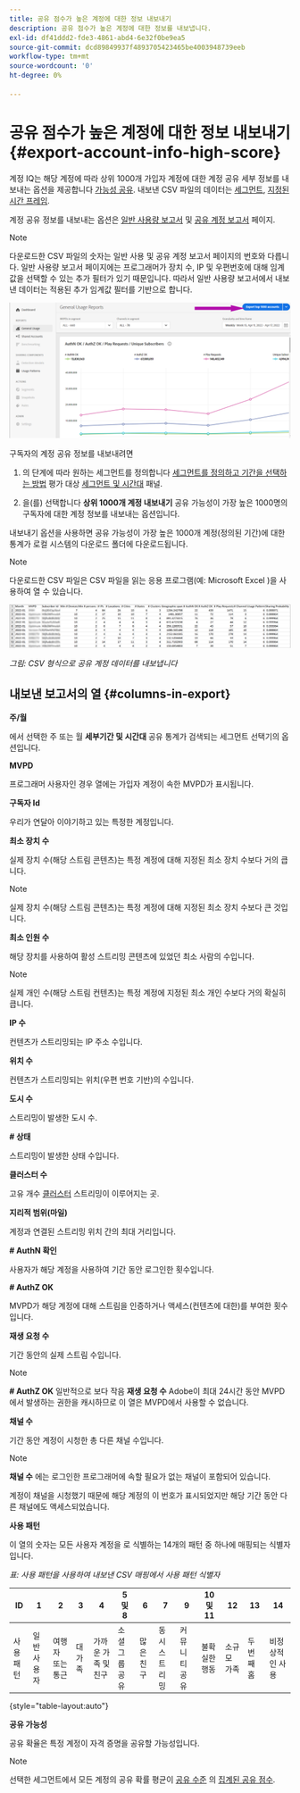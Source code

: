 ```yaml
---
title: 공유 점수가 높은 계정에 대한 정보 내보내기
description: 공유 점수가 높은 계정에 대한 정보를 내보냅니다.
exl-id: df41ddd2-fde3-4861-abd4-6e32f0be9ea5
source-git-commit: dcd89849937f4893705423465be4003948739eeb
workflow-type: tm+mt
source-wordcount: '0'
ht-degree: 0%

---
```


# 공유 점수가 높은 계정에 대한 정보 내보내기 {#export-account-info-high-score}

계정 IQ는 해당 계정에 따라 상위 1000개 가입자 계정에 대한 계정 공유 세부 정보를 내보내는 옵션을 제공합니다 [가능성 공유](/help/AccountIQ/product-concepts.md#account-sharing-probability-def). 내보낸 CSV 파일의 데이터는 [세그먼트](/help/AccountIQ/product-concepts.md#segment-def), [지정된 시간 프레임](/help/AccountIQ/product-concepts.md#time-frame-def).

계정 공유 정보를 내보내는 옵션은 [일반 사용량 보고서](/help/AccountIQ/general-usage-reports.md) 및 [공유 계정 보고서](/help/AccountIQ/shared-acc-reports.md) 페이지.

>[!NOTE]
>
>다운로드한 CSV 파일의 숫자는 일반 사용 및 공유 계정 보고서 페이지의 번호와 다릅니다. 일반 사용량 보고서 페이지에는 프로그래머가 장치 수, IP 및 우편번호에 대해 임계값을 선택할 수 있는 추가 필터가 있기 때문입니다. 따라서 일반 사용량 보고서에서 내보낸 데이터는 적용된 추가 임계값 필터를 기반으로 합니다.

![일반 사용의 내보내기 옵션](assets/export.png)

구독자의 계정 공유 정보를 내보내려면

1. 의 단계에 따라 원하는 세그먼트를 정의합니다 [세그먼트를 정의하고 기간을 선택하는 방법](/help/AccountIQ/howto-select-segment-timeframe.md) 평가 대상 [세그먼트 및 시간대](/help/AccountIQ/segments-timeframe.md) 패널.

1. 을(를) 선택합니다 **상위 1000개 계정 내보내기** 공유 가능성이 가장 높은 1000명의 구독자에 대한 계정 정보를 내보내는 옵션입니다.

내보내기 옵션을 사용하면 공유 가능성이 가장 높은 1000개 계정(정의된 기간)에 대한 통계가 로컬 시스템의 다운로드 폴더에 다운로드됩니다.

>[!NOTE]
>
>다운로드한 CSV 파일은 CSV 파일을 읽는 응용 프로그램(예: Microsoft Excel )을 사용하여 열 수 있습니다.

![csv 형식으로 내보낸 데이터](assets/exported-csv.png)

*그림: CSV 형식으로 공유 계정 데이터를 내보냅니다*

## 내보낸 보고서의 열 {#columns-in-export}

**주/월**

에서 선택한 주 또는 월 **세부기간 및 시간대** 공유 통계가 검색되는 세그먼트 선택기의 옵션입니다.

**MVPD**

프로그래머 사용자인 경우 열에는 가입자 계정이 속한 MVPD가 표시됩니다.

**구독자 Id**

우리가 연달아 이야기하고 있는 특정한 계정입니다.

**최소 장치 수**

실제 장치 수(해당 스트림 콘텐츠)는 특정 계정에 대해 지정된 최소 장치 수보다 거의 큽니다.

>[!NOTE]
>
>실제 장치 수(해당 스트림 콘텐츠)는 특정 계정에 대해 지정된 최소 장치 수보다 큰 것입니다.

**최소 인원 수**

해당 장치를 사용하여 활성 스트리밍 콘텐츠에 있었던 최소 사람의 수입니다.

>[!NOTE]
>
>실제 개인 수(해당 스트림 컨텐츠)는 특정 계정에 지정된 최소 개인 수보다 거의 확실히 큽니다.

**IP 수**

컨텐츠가 스트리밍되는 IP 주소 수입니다.

**위치 수**

컨텐츠가 스트리밍되는 위치(우편 번호 기반)의 수입니다.

**도시 수**

스트리밍이 발생한 도시 수.

**# 상태**

스트리밍이 발생한 상태 수입니다.

**클러스터 수**

고유 개수 [클러스터](/help/AccountIQ/product-concepts.md#cluster-def) 스트리밍이 이루어지는 곳.

**지리적 범위(마일)**

계정과 연결된 스트리밍 위치 간의 최대 거리입니다.

**# AuthN 확인**

사용자가 해당 계정을 사용하여 기간 동안 로그인한 횟수입니다.

**# AuthZ OK**

MVPD가 해당 계정에 대해 스트림을 인증하거나 액세스(컨텐츠에 대한)를 부여한 횟수입니다.

**재생 요청 수**

기간 동안의 실제 스트림 수입니다.

>[!NOTE]
>
>**# AuthZ OK** 일반적으로 보다 작음 **재생 요청 수** Adobe이 최대 24시간 동안 MVPD에서 발생하는 권한을 캐시하므로 이 열은 MVPD에서 사용할 수 없습니다.

**채널 수**

기간 동안 계정이 시청한 총 다른 채널 수입니다.

>[!NOTE]
>
>**채널 수** 에는 로그인한 프로그래머에 속할 필요가 없는 채널이 포함되어 있습니다.
>
>계정이 채널을 시청했기 때문에 해당 계정의 이 번호가 표시되었지만 해당 기간 동안 다른 채널에도 액세스되었습니다.

**사용 패턴**

이 열의 숫자는 모든 사용자 계정을 로 식별하는 14개의 패턴 중 하나에 매핑되는 식별자입니다.

*표: 사용 패턴을 사용하여 내보낸 CSV 매핑에서 사용 패턴 식별자*

| ID | 1 | 2 | 3 | 4 | 5 및 8 | 6 | 7 | 9 | 10 및 11 | 12 | 13 | 14 |
|---|---|---|---|---|---|---|---|---|---|---|---|---|
| 사용 패턴 | 일반 사용자 | 여행자 또는 통근 | 대가족 | 가까운 가족 및 친구 | 소셜 그룹 공유 | 많은 친구 | 동시 스트리밍 | 커뮤니티 공유 | 불확실한 행동 | 소규모 가족 | 두 번째 홈 | 비정상적인 사용 |

{style=&quot;table-layout:auto&quot;}

**공유 가능성**

공유 확율은 특정 계정이 자격 증명을 공유할 가능성입니다.

>[!NOTE]
>
> 선택한 세그먼트에서 모든 계정의 공유 확률 평균이 [공유 수준](/help/AccountIQ/dashboard.md#sharing-level) 의 [집계된 공유 점수](/help/AccountIQ/dashboard.md#aggregated-sharing).
